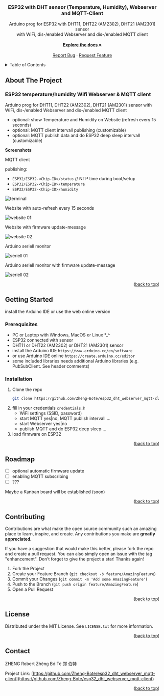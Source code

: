 <div id="top"></div>
<br />
<div align="center">
<h3 align="center">ESP32 with DHT sensor (Temperature, Humidity), Webserver and MQTT-Client</h3>

  <p align="center">
      Arduino prog for ESP32 with DHT11, DHT22 (AM2302), DHT21 (AM2301) sensor 
      <br/>
      with WiFi, dis-/enabled Webserver and dis-/enabled MQTT client
      <br/>
      <br/>
    <a href="https://github.com/Zheng-Bote/esp32_dht_webserver_mqtt-client/wiki"><strong>Explore the docs »</strong></a>
    <br />
    <br />
    <a href="https://github.com/Zheng-Bote/esp32_dht_webserver_mqtt-client/issues">Report Bug</a>
    ·
    <a href="https://github.com/Zheng-Bote/esp32_dht_webserver_mqtt-client/issues">Request Feature</a>
  </p>
</div>

<!-- TABLE OF CONTENTS -->
<details>
  <summary>Table of Contents</summary>
  <ol>
    <li>
      <a href="#about-the-project">About The Project</a>
      <ul>
        <li><a href="#built-with">Built With</a></li>
      </ul>
    </li>
    <li>
      <a href="#getting-started">Getting Started</a>
      <ul>
        <li><a href="#prerequisites">Prerequisites</a></li>
        <li><a href="#installation">Installation</a></li>
      </ul>
    </li>
    <li><a href="#usage">Usage</a></li>
    <li><a href="#roadmap">Roadmap</a></li>
    <li><a href="#contributing">Contributing</a></li>
    <li><a href="#license">License</a></li>
    <li><a href="#contact">Contact</a></li>
    <li><a href="#acknowledgments">Acknowledgments</a></li>
  </ol>
</details>

<!-- ABOUT THE PROJECT -->
## About The Project
### ESP32 temperature/humidity Wifi Webserver & MQTT client
Arduino prog for DHT11, DHT22 (AM2302), DHT21 (AM2301) sensor with WiFi, dis-/enabled Webserver and dis-/enabled MQTT client
* optional: show Temperature and Humidity on Website (refresh every 15 seconds)
* optional: MQTT client intervall publishing (customizable)
* optional: MQTT publish data and do ESP32 deep sleep intervall (customizable) 

**Screenshots**

MQTT client

publishing:
* `ESP32/ESP32-<Chip-ID>/status`  // NTP time during boot/setup
* `ESP32/ESP32-<Chip-ID>/temperature`
* `ESP32/ESP32-<Chip-ID>/humidity`

<img src="https://github.com/Zheng-Bote/esp32_dht_webserver_mqtt-client/wiki/img/terminal.png" alt="terminal">


Website with auto-refresh every 15 seconds

<img src="https://github.com/Zheng-Bote/esp32_dht_webserver_mqtt-client/wiki/img/web_01.png" alt="website 01">

Website with firmware update-message

<img src="https://github.com/Zheng-Bote/esp32_dht_webserver_mqtt-client/wiki/img/web_02.png" alt="website 02">

Arduino seriell monitor

<img src="https://github.com/Zheng-Bote/esp32_dht_webserver_mqtt-client/wiki/img/seriell_01.png" alt="seriell 01">

Arduino seriell monitor with firmware update-message

<img src="https://github.com/Zheng-Bote/esp32_dht_webserver_mqtt-client/wiki/img/seriell_02.png" alt="seriell 02">

<p align="right">(<a href="#top">back to top</a>)</p>


<!-- GETTING STARTED -->
## Getting Started

install the Arduino IDE or use the web online version

### Prerequisites

* PC or Laptop with Windows, MacOS or Linux *_^
* ESP32 connected with sensor
* DHT11 or DHT22 (AM2302) or DHT21 (AM2301) sensor
* install the Arduino IDE
  `https://www.arduino.cc/en/software`
* or use Arduino IDE online
  `https://create.arduino.cc/editor`
* some included libraries needs additional Arduino libraries (e.g. PubSubClient. See header comments)

### Installation

1. Clone the repo
   ```sh
   git clone https://github.com/Zheng-Bote/esp32_dht_webserver_mqtt-client.git
   ```
2. fill in your credentials
   `credentials.h`
   * WiFi settings (SSID, password)
   * start MQTT yes|no, MQTT publish intervall ...
   * start Webserver yes|no
   * publish MQTT and do ESP32 deep sleep ...
4. load firmware on ESP32

<p align="right">(<a href="#top">back to top</a>)</p>

<!-- ROADMAP -->
## Roadmap

- [ ] optional automatic firmware update
- [ ] enabling MQTT subscribing
- [ ] ???

Maybe a Kanban board will be established (soon)

<p align="right">(<a href="#top">back to top</a>)</p>



<!-- CONTRIBUTING -->
## Contributing

Contributions are what make the open source community such an amazing place to learn, inspire, and create. Any contributions you make are **greatly appreciated**.

If you have a suggestion that would make this better, please fork the repo and create a pull request. You can also simply open an issue with the tag "enhancement".
Don't forget to give the project a star! Thanks again!

1. Fork the Project
2. Create your Feature Branch (`git checkout -b feature/AmazingFeature`)
3. Commit your Changes (`git commit -m 'Add some AmazingFeature'`)
4. Push to the Branch (`git push origin feature/AmazingFeature`)
5. Open a Pull Request

<p align="right">(<a href="#top">back to top</a>)</p>



<!-- LICENSE -->
## License

Distributed under the MIT License. See `LICENSE.txt` for more information.

<p align="right">(<a href="#top">back to top</a>)</p>



<!-- CONTACT -->
## Contact

ZHENG Robert Zhèng Bó Tè 郑 伯特

Project Link: [https://github.com/Zheng-Bote/esp32_dht_webserver_mqtt-client](https://github.com/Zheng-Bote/esp32_dht_webserver_mqtt-client)

<p align="right">(<a href="#top">back to top</a>)</p>

